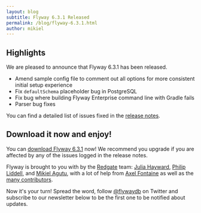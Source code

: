 ```yaml
---
layout: blog
subtitle: Flyway 6.3.1 Released
permalink: /blog/flyway-6.3.1.html
author: mikiel
---
```


## Highlights

We are pleased to announce that Flyway 6.3.1 has been released.

- Amend sample config file to comment out all options for more consistent initial setup experience
- Fix <code>defaultSchema</code> placeholder bug in PostgreSQL
- Fix bug where building Flyway Enterprise command line with Gradle fails
- Parser bug fixes

You can find a detailed list of issues fixed in the [release notes](/documentation/releaseNotes#6.3.1).

## Download it now and enjoy!

You can [download Flyway 6.3.1](/download) now! We recommend you upgrade if you are affected by any
of the issues logged in the release notes.

Flyway is brought to you with <i class="fa fa-heart"></i> by the [Redgate](https://red-gate.com) team:
[Julia Hayward](https://twitter.com/Julia_Hayward),
[Philip Liddell](https://github.com/Lyeeedar), and [Mikiel Agutu](https://twitter.com/mikielagutu),
with a lot of help from [Axel Fontaine](https://twitter.com/axelfontaine)
as well as the [many contributors](/documentation/contribute/hallOfFame).

Now it's your turn! Spread the word, follow [@flywaydb](https://twitter.com/flywaydb) on Twitter and
subscribe to our newsletter below to be the first one to be notified about updates.